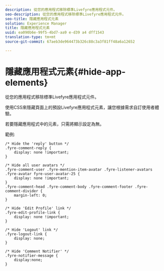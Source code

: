 ```yaml
---
description: 從您的應用程式移除標準Livefyre應用程式元件。
seo-description: 從您的應用程式移除標準Livefyre應用程式元件。
seo-title: 隱藏應用程式元素
solution: Experience Manager
title: 隱藏應用程式元素
uuid: ea090b6e-99f5-4bd7-aa9 e-d39 a4 dff1543
translation-type: tm+mt
source-git-commit: 67aeb3de964473b326c88c3a3f81ff48a6a12652

---
```



# 隱藏應用程式元素{#hide-app-elements}

從您的應用程式移除標準Livefyre應用程式元件。

使用CSS來隱藏頁面上的預設Livefyre應用程式元素，讓您根據需求自訂使用者體驗。

若要隱藏應用程式中的元素，只需將顯示設定為無。

範例:

```
/* Hide the 'reply' button */ 
.fyre-comment-reply { 
    display: none !important; 
} 
  
/* Hide all user avatars */ 
.fyre-comment-user .fyre-mention-item-avatar .fyre-listener-avatars .fyre-avatar fyre-user-avatar-25 { 
    display: none !important; 
} 
.fyre-comment-head .fyre-comment-body .fyre-comment-footer .fyre-comment-divider { 
    margin-left: 0; 
} 
  
/* Hide 'Edit Profile' link */ 
.fyre-edit-profile-link { 
    display: none !important; 
} 
  
/* Hide 'Logout' link */ 
.fyre-logout-link { 
    display: none; 
} 
  
/* Hide 'Comment Notifier' */ 
.fyre-notifier-message { 
    display:none; 
}
```

